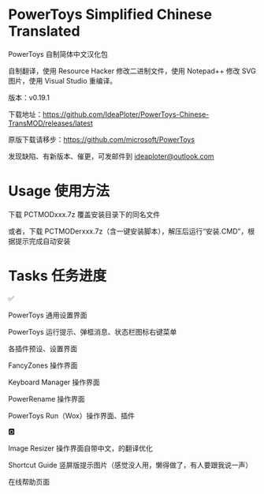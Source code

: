 # PowerToys Simplified Chinese Translated

PowerToys 自制简体中文汉化包

自制翻译，使用 Resource Hacker 修改二进制文件，使用 Notepad++ 修改 SVG 图片，使用 Visual Studio 重编译。

版本：v0.19.1

下载地址：https://github.com/IdeaPloter/PowerToys-Chinese-TransMOD/releases/latest

原版下载请移步：https://github.com/microsoft/PowerToys

发现缺陷、有新版本、催更，可发邮件到 ideaploter@outlook.com

# Usage 使用方法

下载 PCTMODxxx.7z 覆盖安装目录下的同名文件

或者，下载 PCTMODerxxx.7z（含一键安装脚本），解压后运行“安装.CMD”，根据提示完成自动安装

# Tasks 任务进度

✅

PowerToys 通用设置界面

PowerToys 运行提示、弹框消息、状态栏图标右键菜单

各插件预设、设置界面

FancyZones 操作界面

Keyboard Manager 操作界面

PowerRename 操作界面

PowerToys Run（Wox）操作界面、插件

🅾

Image Resizer 操作界面自带中文，的翻译优化

Shortcut Guide 竖屏版提示图片（感觉没人用，懒得做了，有人要跟我说一声）

在线帮助页面
